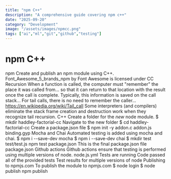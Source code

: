 ```yaml
---
title: "npm C++"
description: "A comprehensive guide covering npm c++"
date: "2025-09-20"
category: "Development"
image: "/assets/images/npmcc.png"
tags: ["ai","ml","git","github","testing"]
---
```


# npm C++

npm Create and publish an npm module using C++. Font_Awesome_5_brands_npm by Font Awesome is licensed under CC Recursion When a function is called, the computer must "remember" the place it was called from... so that it can return to that location with the result once the call is complete. Typically, this information is saved on the call stack... For tail calls, there is no need to remember the caller... https://en.wikipedia.org/wiki/Tail_call Some interpreters (and compilers) eliminate the stack frame creation and destruction work when they recognize tail recursion. C++ Create a folder for the *new* node module. $ mkdir haddley-factorial-cc Navigate to the new folder $ cd haddley-factorial-cc Create a package.json file $ npm init -y addon.c addon.js binding.gyp Mocha and Chai Automated testing is added using mocha and chai. $ npm i --save-dev mocha $ npm i --save-dev chai $ mkdir test test/test.js npm test package.json This is the final package.json file package.json Github actions Github actions ensure that testing is performed using multiple versions of node. node.js.yml Tests are running Code passed all of the provided tests Test results for multiple versions of node Publishing to npmjs.com To publish the module to npmjs.com $ node login $ node publish npm publish
